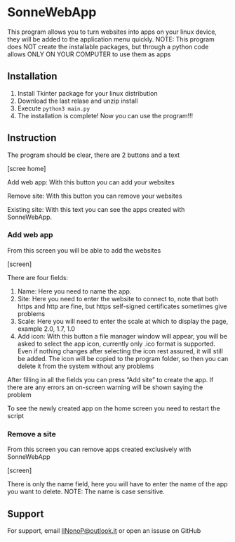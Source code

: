 # SonneWebApp
This program allows you to turn websites into apps on your linux device, they will be added to the application menu quickly. NOTE: This program does NOT create the installable packages, but through a python code allows ONLY ON YOUR COMPUTER to use them as apps


## Installation

1) Install Tkinter package for your linux distribution
2) Download the last relase and unzip install
3) Execute ```python3 main.py```
4) The installation is complete! Now you can use the program!!!
## Instruction
The program should be clear, there are 2 buttons and a text

[scree home]

Add web app: With this button you can add your websites

Remove site: With this button you can remove your websites

Existing site: With this text you can see the apps created with SonneWebApp.

### Add web app
From this screen you will be able to add the websites

[screen]

There are four fields:
1) Name: Here you need to name the app.
2) Site: Here you need to enter the website to connect to, note that both https and http are fine, but https self-signed certificates sometimes give problems
3) Scale: Here you will need to enter the scale at which to display the page, example 2.0, 1.7, 1.0
4) Add icon: With this button a file manager window will appear, you will be asked to select the app icon, currently only .ico format is supported. Even if nothing changes after selecting the icon rest assured, it will still be added. The icon will be copied to the program folder, so then you can delete it from the system without any problems

After filling in all the fields you can press “Add site” to create the app. If there are any errors an on-screen warning will be shown saying the problem

To see the newly created app on the home screen you need to restart the script

### Remove a site
From this screen you can remove apps created exclusively with SonneWebApp

[screen]

There is only the name field, here you will have to enter the name of the app you want to delete. NOTE: The name is case sensitive.
## Support

For support, email IlNonoP@outlook.it or open an issuse on GitHub

